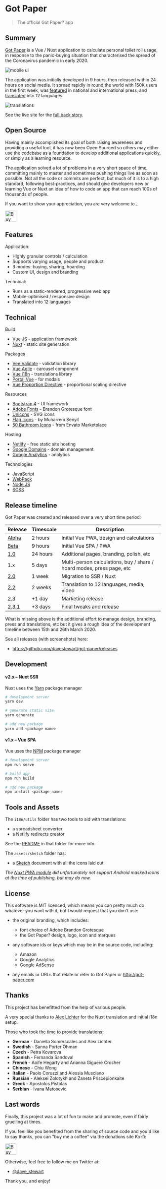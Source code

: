 # Got Paper

> The official Got Paper? app

## Summary

[Got Paper](https://got-paper.com) is a Vue / Nuxt application to calculate personal toilet roll usage, in response to the panic-buying situation that characterised the spread of the Coronavirus pandemic in early 2020.

![mobile ui](https://got-paper.com/images/ui/mobile.png)

The application was initially developed in 9 hours, then released within 24 hours on social media. It spread rapidly in round the world with 150K users in the first week, was [featured](https://got-paper.com/press) in national and international press, and [translated](https://got-paper.com/translations)  into 12 languages.

![translations](https://got-paper.com/images/ui/translations.png)

See the live site for the [full back story](https://got-paper.com/about).


## Open Source

Having mainly accomplished its goal of both raising awareness and providing a useful tool, it has now been Open Sourced so others may either use the codebase as a foundation to develop additional applications quickly, or simply as a learning resource.

The application solved a lot of problems in a very short space of time, committing mainly to master and sometimes pushing things live as soon as possible. Not all the code or commits are perfect, but much of it is to a high standard, following best-practices, and should give developers new or learning Vue or Nuxt an idea of how to code an app that can reach 100s of thousands of people.

If you want to show your appreciation, you are very welcome to...

<a href='https://ko-fi.com/A0A31IKU3' target='_blank'><img height='36' style='border:0px;height:36px;' src='https://az743702.vo.msecnd.net/cdn/kofi2.png?v=2' border='0' alt='Buy Me a Coffee at ko-fi.com' /></a>

## Features

Application:

- Highly granular controls / calculation
- Supports varying usage, people and product
- 3 modes: buying, sharing, hoarding
- Custom UI, design and branding

Technical:

- Runs as a static-rendered, progressive web app
- Mobile-optimised / responsive design
- Translated into 12 languages

## Technical

Build

- [Vue JS](https://vuejs.org/) - application framework
- [Nuxt](https://nuxtjs.org/) - static site generation

Packages

- [Vee Validate](https://logaretm.github.io/vee-validate/) - validation library
- [Vue Agile](https://lukaszflorczak.github.io/vue-agile/) - carousel component
- [Vue i18n](https://kazupon.github.io/vue-i18n/) - translations library
- [Portal Vue](https://portal-vue.linusb.org/) - for modals
- [Vue Proportion Directive](https://github.com/MarxJiao/vue-proportion-directive) - proportional scaling directive

Resources

- [Bootstrap 4](https://getbootstrap.com/docs/4.0/) - UI framework
- [Adobe Fonts](https://fonts.adobe.com/) - Brandon Grotesque font
- [Unicons](https://iconscout.com/unicons/explore/line) - SVG icons
- [Flag Icons](https://www.iconfinder.com/iconsets/195-flat-flag-psd-icons) - by Muharrem Şenyıl
- [50 Bathroom Icons](https://elements.envato.com/50-bathroom-toilet-icons-DCDEVA) - from Envato Marketplace

Hosting

- [Netlify](https://www.netlify.com/) - free static site hosting
- [Google Domains](https://domains.google/) - domain management
- [Google Analytics](https://analytics.google.com/) - analytics

Technologies

- [JavaScript](https://www.javascript.com/)
- [WebPack](https://webpack.js.org/)
- [Node JS](https://nodejs.org/en/)
- [SCSS](https://sass-lang.com/documentation/syntax)

## Release timeline

Got Paper was created and released over a very short time period:

| Release                                                      | Timescale | Description                                                  |
| ------------------------------------------------------------ | --------- | ------------------------------------------------------------ |
| [Alpha](https://github.com/davestewart/got-paper/releases/tag/v1.0-alpha) | 2 hours   | Initial Vue PWA, design and calculations                     |
| [Beta](https://github.com/davestewart/got-paper/releases/tag/v1.0-beta) | 9 hours   | Initial Vue SPA / PWA                                        |
| [1.0](https://github.com/davestewart/got-paper/releases/tag/v1.0) | 24 hours  | Additional pages, branding, polish, etc                      |
| 1.x                                                          | 5 days    | Multi-person calculations, buy / share / hoard modes, press page, etc |
| [2.0](https://github.com/davestewart/got-paper/releases/tag/v2.0) | 1 week    | Migration to SSR / Nuxt                                      |
| [2.2](https://github.com/davestewart/got-paper/releases/tag/v2.2) | 2 weeks   | Translation to 12 languages, media, video                    |
| [2.3](https://github.com/davestewart/got-paper/releases/tag/v2.3) | +1 day    | Marketing release                                            |
| [2.3.1](https://github.com/davestewart/got-paper/releases/tag/v2.3.1) | +3 days   | Final tweaks and release                                     |

What is missing above is the additional effort to manage design, branding, press and translations, etc but it gives a rough idea of the development timeline between 15th and 26th March 2020.

See all releases (with screenshots) here:

-  https://github.com/davestewart/got-paper/releases

## Development

#### v2.x – Nuxt SSR

Nuxt uses the [Yarn](https://yarnpkg.com/) package manager

```bash
# development server
yarn dev

# generate static site
yarn generate

# add new package
yarn add <package name>
```

#### v1.x – Vue SPA

Vue uses the [NPM](https://www.npmjs.com/) package manager

```bash
# development server
npm run serve

# build app
npm run build

# add new package
npm install <package name>
```

## Tools and Assets

The `i18n/utils` folder has two tools to aid with translations:

- a spreadsheet converter
- a Netlify redirects creator

See the [README](./i18n/README.md) in that folder for more info.

The `assets/sketch` folder has:

- a [Sketch](https://www.sketch.com/) document with all the icons laid out

*The [Nuxt PWA module](https://github.com/nuxt-community/pwa-module) did unfortunately not support Android masked icons at the time of publishing, but may do now.*

## License

This software is MIT licenced, which means you can pretty much do whatever you want with it, but I would request that you don't use:

- the original branding, which includes:
   - font choice of Adobe Brandon Grotesque
   - the Got Paper? design, logo, icon and marques

- any software ids or keys which may be in the source code, including:
    - Amazon
    - Google Analytics
    - Google AdSense

- any emails or URLs that relate or refer to Got Paper or http://got-paper.com

## Thanks

This project has benefitted from the help of various people.

A very special thanks to [Alex Lichter](https://github.com/manniL) for the Nuxt translation and initial i18n setup.

Those who took the time to provide translations:


- **German** - Daniella Somerscales and Alex Lichter
- **Swedish** - Sanna Porter Öhman
- **Czech** - Petra Kovarova
- **Spanish** - Fernanda Sandoval
- **French** - Aoife Hegarty and Arianna Giguere Crosher
- **Chinese** - Chiu Wong
- **Italian** - Paolo Coruzzi and Alessia Musciano
- **Russian** - Aleksei Zolotykh and Zaneta Priscepionkaite
- **Greek** - Apostolos Pistolas
- **Serbian** - Ivana Matosevic

## Last words

Finally, this project was a lot of fun to make and promote, even if fairly gruelling at times.

If you feel like you benefited from the sharing of source code and you'd like to say thanks, you can "buy me a coffee" via the donations site Ko-fi:

<a href='https://ko-fi.com/A0A31IKU3' target='_blank'><img height='36' style='border:0px;height:36px;' src='https://az743702.vo.msecnd.net/cdn/kofi2.png?v=2' border='0' alt='Buy Me a Coffee at ko-fi.com' /></a>

Otherwise, feel free to follow me on Twitter at:

- [@dave_stewart](https://twitter.com/dave_stewart)

Thank you, and enjoy!
